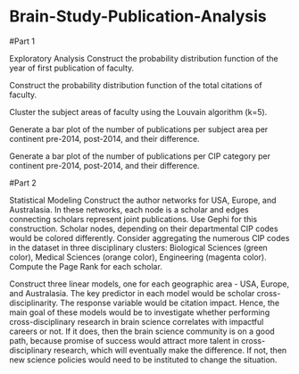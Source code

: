 # Brain-Study-Publication-Analysis

#Part 1

Exploratory Analysis
Construct the probability distribution function of the year of first publication of faculty.

Construct the probability distribution function of the total citations of faculty.

Cluster the subject areas of faculty using the Louvain algorithm (k=5).

Generate a bar plot of the number of publications per subject area per continent pre-2014, post-2014, and their difference.

Generate a bar plot of the number of publications per CIP category per continent pre-2014, post-2014, and their difference.


#Part 2

Statistical Modeling
Construct the author networks for USA, Europe, and Australasia. In these networks, each node is a scholar and edges connecting scholars 
represent joint publications. Use Gephi for this construction. Scholar nodes, depending on their departmental CIP codes would be colored 
differently. Consider aggregating the numerous CIP codes in the dataset in three disciplinary clusters: Biological Sciences (green color), 
Medical Sciences (orange color), Engineering (magenta color). Compute the Page Rank for each scholar.

Construct three linear models, one for each geographic area - USA, Europe, and Australasia. The key predictor in each model would be 
scholar cross-disciplinarity. The response variable would be citation impact. Hence, the main goal of these models would be to investigate 
whether performing cross-disciplinary research in brain science correlates with impactful careers or not. If it does, then the brain 
science community is on a good path, because promise of success would attract more talent in cross-disciplinary research, which will 
eventually make the difference. If not, then new science policies would need to be instituted to change the situation.
